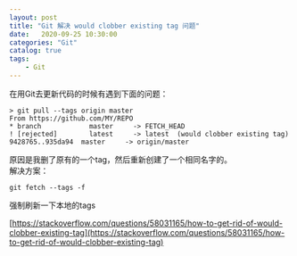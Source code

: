 ```yaml
---                
layout: post                
title: "Git 解决 would clobber existing tag 问题" 
date:   2020-09-25 10:30:00                 
categories: "Git"                
catalog: true                
tags:                 
    - Git                
---      
```


在用Git去更新代码的时候有遇到下面的问题：  

    > git pull --tags origin master
    From https://github.com/MY/REPO
    * branch            master     -> FETCH_HEAD
    ! [rejected]        latest     -> latest  (would clobber existing tag)
    9428765..935da94  master     -> origin/master

原因是我删了原有的一个tag，然后重新创建了一个相同名字的。  
解决方案：  

    git fetch --tags -f

强制刷新一下本地的tags

[https://stackoverflow.com/questions/58031165/how-to-get-rid-of-would-clobber-existing-tag](https://stackoverflow.com/questions/58031165/how-to-get-rid-of-would-clobber-existing-tag)
